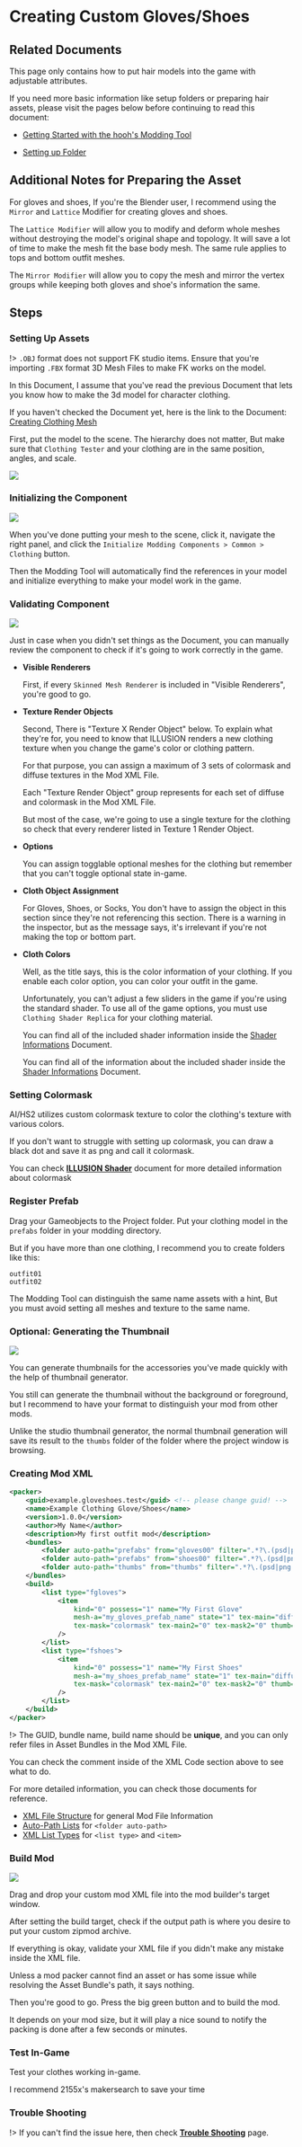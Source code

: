 # Creating Custom Gloves/Shoes

## Related Documents

This page only contains how to put hair models into the game with adjustable attributes.

If you need more basic information like setup folders or preparing hair assets, please visit the pages below before continuing to read this document:

-   [Getting Started with the hooh's Modding Tool](getting_started.md)

-   [Setting up Folder](tutorials/gearing-up.md)

## Additional Notes for Preparing the Asset

For gloves and shoes, If you're the Blender user, I recommend using the `Mirror` and `Lattice` Modifier for creating gloves and shoes.

The `Lattice Modifier` will allow you to modify and deform whole meshes without destroying the model's original shape and topology. It will save a lot of time to make the mesh fit the base body mesh. The same rule applies to tops and bottom outfit meshes.

The `Mirror Modifier` will allow you to copy the mesh and mirror the vertex groups while keeping both gloves and shoe's information the same.

## Steps

### Setting Up Assets

!> `.OBJ` format does not support FK studio items. Ensure that you're importing `.FBX` format 3D Mesh Files to make FK works on the model.

In this Document, I assume that you've read the previous Document that lets you know how to make the 3d model for character clothing.

If you haven't checked the Document yet, here is the link to the Document: [Creating Clothing Mesh](prepping/clothing-mesh.md)

First, put the model to the scene. The hierarchy does not matter, But make sure that `Clothing Tester` and your clothing are in the same position, angles, and scale.

![](imgs/glv_00.png)

### Initializing the Component

![](imgs/chara_00.png)

When you've done putting your mesh to the scene, click it, navigate the right panel, and click the `Initialize Modding Components > Common > Clothing` button.

Then the Modding Tool will automatically find the references in your model and initialize everything to make your model work in the game.

### Validating Component

![](imgs/com_00.png)

Just in case when you didn't set things as the Document, you can manually review the component to check if it's going to work correctly in the game.

-   **Visible Renderers**

    First, if every `Skinned Mesh Renderer` is included in "Visible Renderers", you're good to go.

-   **Texture Render Objects**

    Second, There is "Texture X Render Object" below. To explain what they're for, you need to know that ILLUSION renders a new clothing texture when you change the game's color or clothing pattern.

    For that purpose, you can assign a maximum of 3 sets of colormask and diffuse textures in the Mod XML File.

    Each "Texture Render Object" group represents for each set of diffuse and colormask in the Mod XML File.

    But most of the case, we're going to use a single texture for the clothing so check that every renderer listed in Texture 1 Render Object.

-   **Options**

    You can assign togglable optional meshes for the clothing but remember that you can't toggle optional state in-game.

-   **Cloth Object Assignment**

    For Gloves, Shoes, or Socks, You don't have to assign the object in this section since they're not referencing this section. There is a warning in the inspector, but as the message says, it's irrelevant if you're not making the top or bottom part.

-   **Cloth Colors**

    Well, as the title says, this is the color information of your clothing. If you enable each color option, you can color your outfit in the game.

    Unfortunately, you can't adjust a few sliders in the game if you're using the standard shader. To use all of the game options, you must use `Clothing Shader Replica` for your clothing material.

    You can find all of the included shader information inside the [Shader Informations](technical/shaders.md) Document.

    You can find all of the information about the included shader inside the [Shader Informations](technical/shaders.md) Document.

### Setting Colormask

AI/HS2 utilizes custom colormask texture to color the clothing's texture with various colors.

If you don't want to struggle with setting up colormask, you can draw a black dot and save it as png and call it colormask.

You can check [**ILLUSION Shader**](technical/illusion-shader.md?id=texturepattern-rendering-clothing) document for more detailed information about colormask

### Register Prefab

Drag your Gameobjects to the Project folder. Put your clothing model in the `prefabs` folder in your modding directory.

But if you have more than one clothing, I recommend you to create folders like this:

```
outfit01
outfit02
```

The Modding Tool can distinguish the same name assets with a hint, But you must avoid setting all meshes and texture to the same name.

### Optional: Generating the Thumbnail

![](imgs/acc_05.png)

You can generate thumbnails for the accessories you've made quickly with the help of thumbnail generator.

You still can generate the thumbnail without the background or foreground, but I recommend to have your format to distinguish your mod from other mods.

Unlike the studio thumbnail generator, the normal thumbnail generation will save its result to the `thumbs` folder of the folder where the project window is browsing.

### Creating Mod XML

```xml
<packer>
    <guid>example.gloveshoes.test</guid> <!-- please change guid! -->
    <name>Example Clothing Glove/Shoes</name>
    <version>1.0.0</version>
    <author>My Name</author>
    <description>My first outfit mod</description>
    <bundles>
        <folder auto-path="prefabs" from="gloves00" filter=".*?\.(psd|png|tif|prefab)"/>
        <folder auto-path="prefabs" from="shoes00" filter=".*?\.(psd|png|tif|prefab)"/>
        <folder auto-path="thumbs" from="thumbs" filter=".*?\.(psd|png|tif)"/>
    </bundles>
    <build>
		<list type="fgloves">
			<item
				kind="0" possess="1" name="My First Glove"
                mesh-a="my_gloves_prefab_name" state="1" tex-main="diffuse"
                tex-mask="colormask" tex-main2="0" tex-mask2="0" thumb="thumb_my_gloves_prefab_name"
			/>
		</list>
		<list type="fshoes">
			<item
				kind="0" possess="1" name="My First Shoes"
                mesh-a="my_shoes_prefab_name" state="1" tex-main="diffuse"
                tex-mask="colormask" tex-main2="0" tex-mask2="0" thumb="thumb_my_shoes_prefab_name"
			/>
		</list>
    </build>
</packer>
```

!> The GUID, bundle name, build name should be **unique**, and you can only refer files in Asset Bundles in the Mod XML File.

You can check the comment inside of the XML Code section above to see what to do.

For more detailed information, you can check those documents for reference.

-   [XML File Structure](technical/xml-file.md) for general Mod File Information
-   [Auto-Path Lists](technical/autopath-list.md) for `<folder auto-path>`
-   [XML List Types](technical/category-list.md) for `<list type>` and `<item>`

### Build Mod

![](imgs/mod_00.png)

Drag and drop your custom mod XML file into the mod builder's target window.

After setting the build target, check if the output path is where you desire to put your custom zipmod archive.

If everything is okay, validate your XML file if you didn't make any mistake inside the XML file.

Unless a mod packer cannot find an asset or has some issue while resolving the Asset Bundle's path, it says nothing.

Then you're good to go. Press the big green button and to build the mod.

It depends on your mod size, but it will play a nice sound to notify the packing is done after a few seconds or minutes.

### Test In-Game

Test your clothes working in-game.

I recommend 2155x's makersearch to save your time

### Trouble Shooting

!> If you can't find the issue here, then check [**Trouble Shooting**](tutorials/trouble-shooting.md) page.
